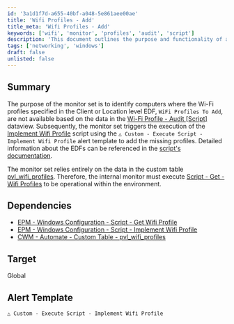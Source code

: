 ```yaml
---
id: '3a1d1f7d-a655-40bf-a048-5e861aee00ae'
title: 'Wifi Profiles - Add'
title_meta: 'Wifi Profiles - Add'
keywords: ['wifi', 'monitor', 'profiles', 'audit', 'script']
description: 'This document outlines the purpose and functionality of a monitor set designed to identify computers lacking specified Wi-Fi profiles. It details how the monitor set utilizes data from a custom table and triggers a script to implement missing profiles, ensuring proper configuration and management of Wi-Fi settings across client environments.'
tags: ['networking', 'windows']
draft: false
unlisted: false
---
```


## Summary

The purpose of the monitor set is to identify computers where the Wi-Fi profiles specified in the Client or Location level EDF, `WiFi Profiles To Add`, are not available based on the data in the [Wi-Fi Profile - Audit [Script]](<../dataviews/WiFi Profile - Audit Script.md>) dataview. Subsequently, the monitor set triggers the execution of the [Implement Wifi Profile](https://proval.itglue.com/DOC-5078775-16111356) script using the `△ Custom - Execute Script - Implement Wifi Profile` alert template to add the missing profiles. Detailed information about the EDFs can be referenced in the [script's documentation](https://proval.itglue.com/DOC-5078775-16111356).

The monitor set relies entirely on the data in the custom table [pvl_wifi_profiles](https://proval.itglue.com/5078775/docs/12979849). Therefore, the internal monitor must execute [Script - Get - Wifi Profiles](<./Execute Script - Get - Wifi Profiles.md>) to be operational within the environment.

## Dependencies

- [EPM - Windows Configuration - Script - Get Wifi Profile](<../scripts/Get Wifi Profile.md>)
- [EPM - Windows Configuration - Script - Implement Wifi Profile](https://proval.itglue.com/DOC-5078775-16111356)
- [CWM - Automate - Custom Table - pvl_wifi_profiles](<../tables/pvl_wifi_profiles.md>)

## Target

Global

## Alert Template

`△ Custom - Execute Script - Implement Wifi Profile`



